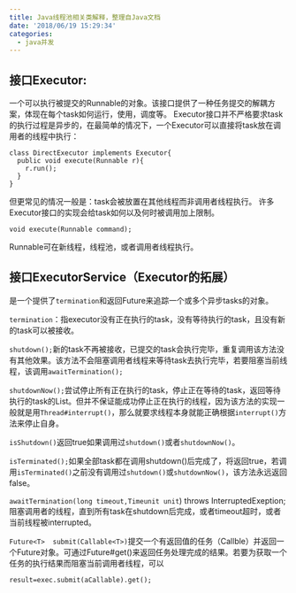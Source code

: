 ```yaml
---
title: Java线程池相关类解释，整理自Java文档
date: '2018/06/19 15:29:34'
categories:
  - java并发
---
```


## 接口Executor:
一个可以执行被提交的Runnable的对象。该接口提供了一种任务提交的解耦方案，体现在每个task如何运行，使用，调度等。
Executor接口并不严格要求task的执行过程是异步的，在最简单的情况下，一个Executor可以直接将task放在调用者的线程中执行：
```
class DirectExecutor implements Executor{
  public void execute(Runnable r){
    r.run();
  }
}
```
但更常见的情况一般是：task会被放置在其他线程而非调用者线程执行。
许多Executor接口的实现会给task如何以及何时被调用加上限制。
```
void execute(Runnable command);
```
Runnable可在新线程，线程池，或者调用者线程执行。

## 接口ExecutorService（Executor的拓展）
是一个提供了`termination`和返回Future来追踪一个或多个异步tasks的对象。

`termination`：指executor没有正在执行的task，没有等待执行的task，且没有新的task可以被接收。

`shutdown();`新的task不再被接收，已提交的task会执行完毕，重复调用该方法没有其他效果。该方法不会阻塞调用者线程来等待task去执行完毕，若要阻塞当前线程，该调用`awaitTermination();`

`shutdownNow();`尝试停止所有正在执行的task，停止正在等待的task，返回等待执行的task的List<Runnable>。但并不保证能成功停止正在执行的线程，因为该方法的实现一般就是用`Thread#interrupt()`，那么就要求线程本身就能正确根据`interrupt()`方法来停止自身。

`isShutdown()`返回true如果调用过`shutdown()`或者`shutdownNow()`。

`isTerminated();`如果全部task都在调用shutdown()后完成了，将返回true，若调用`isTerminated()`之前没有调用过`shutdown()`或`shutdownNow()`，该方法永远返回false。

`awaitTermination(long timeout,Timeunit unit`) throws InterruptedExeption;  阻塞调用者的线程，直到所有task在shutdown后完成，或者timeout超时，或者当前线程被interrupted。

`Future<T>  submit(Callable<T>)`提交一个有返回值的任务（Callble）并返回一个Future对象。可通过Future#get()来返回任务处理完成的结果。若要为获取一个任务的执行结果而阻塞当前调用者线程，可以
```
result=exec.submit(aCallable).get();
```
                                                                                                                                                                                                                                                                                                                                                                                                                                                                                                                                                                                                                                                                                                                                                                                                                                                                                                                                                                                                                                                                                                                                                                                                                                                                                                                                                                                                                                                                                                                                                                                                                                                                                                                                                                                                                                                                                                                                                                                                                                                                                                                                                                                                                                                                                                                                                                                                                                                                                                                                                                                                                                                                                                                                                                                                                                                                                                                                                                                                                                                                                                                                                                                                                                                                                                                                                                                                                                                                                                                                                                                                                                                                                                                                                                                                                                                                                                                                                                                                                                                                                                                                                                                                                                                                                                                                                                                                                                                                                                                                                                                                                                                                                                                                                                                                                                                                                                                                                                                                                                                                                                                                                                                                                                                                                                                                                                                                                                                                                                                                                                                                                                                                                                                                                                                                                                                                                                                                                                                                                                                                                                                                                                                                                                                                                                                                                                                                                                                                                                                                                                                                                                                                                                                                                                                                                                                                                                                                                                                                                                                                                                                                                                                                                                                                                                                                                                                                                                                                                                                                                                                                                                                                                                                                                                                                                                                                                                                                                                                                                                                                                                                                                                                                                             